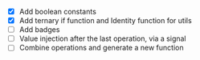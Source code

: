 - [x] Add boolean constants
- [x] Add ternary if function and Identity function for utils
- [ ] Add badges
- [ ] Value injection after the last operation, via a signal
- [ ] Combine operations and generate a new function

